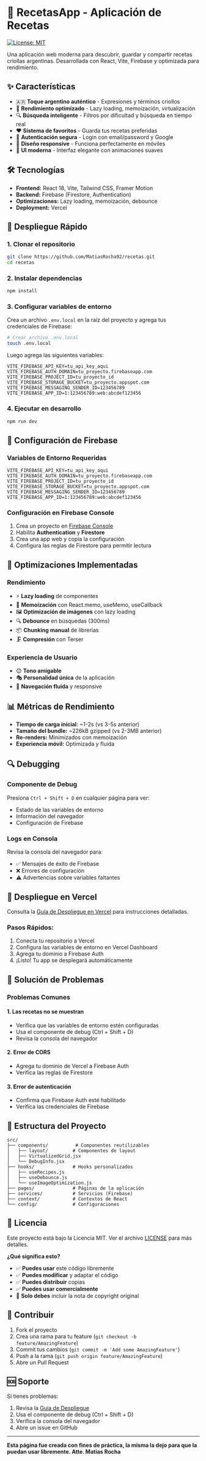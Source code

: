 # 🍳 RecetasApp - Aplicación de Recetas

[![License: MIT](https://img.shields.io/badge/License-MIT-yellow.svg)](https://opensource.org/licenses/MIT)

Una aplicación web moderna para descubrir, guardar y compartir recetas criollas argentinas. Desarrollada con React, Vite, Firebase y optimizada para rendimiento.

## ✨ Características

- 🇦🇷 **Toque argentino auténtico** - Expresiones y términos criollos
- 🚀 **Rendimiento optimizado** - Lazy loading, memoización, virtualización
- 🔍 **Búsqueda inteligente** - Filtros por dificultad y búsqueda en tiempo real
- ❤️ **Sistema de favoritos** - Guarda tus recetas preferidas
- 🔐 **Autenticación segura** - Login con email/password y Google
- 📱 **Diseño responsive** - Funciona perfectamente en móviles
- 🎨 **UI moderna** - Interfaz elegante con animaciones suaves

## 🛠️ Tecnologías

- **Frontend:** React 18, Vite, Tailwind CSS, Framer Motion
- **Backend:** Firebase (Firestore, Authentication)
- **Optimizaciones:** Lazy loading, memoización, debounce
- **Deployment:** Vercel

## 🚀 Despliegue Rápido

### **1. Clonar el repositorio**
```bash
git clone https://github.com/MatiasRocha92/recetas.git
cd recetas
```

### **2. Instalar dependencias**
```bash
npm install
```

### **3. Configurar variables de entorno**
Crea un archivo `.env.local` en la raíz del proyecto y agrega tus credenciales de Firebase:

```bash
# Crear archivo .env.local
touch .env.local
```

Luego agrega las siguientes variables:
```env
VITE_FIREBASE_API_KEY=tu_api_key_aqui
VITE_FIREBASE_AUTH_DOMAIN=tu_proyecto.firebaseapp.com
VITE_FIREBASE_PROJECT_ID=tu_proyecto_id
VITE_FIREBASE_STORAGE_BUCKET=tu_proyecto.appspot.com
VITE_FIREBASE_MESSAGING_SENDER_ID=123456789
VITE_FIREBASE_APP_ID=1:123456789:web:abcdef123456
```

### **4. Ejecutar en desarrollo**
```bash
npm run dev
```

## 🔧 Configuración de Firebase

### **Variables de Entorno Requeridas**
```env
VITE_FIREBASE_API_KEY=tu_api_key_aqui
VITE_FIREBASE_AUTH_DOMAIN=tu_proyecto.firebaseapp.com
VITE_FIREBASE_PROJECT_ID=tu_proyecto_id
VITE_FIREBASE_STORAGE_BUCKET=tu_proyecto.appspot.com
VITE_FIREBASE_MESSAGING_SENDER_ID=123456789
VITE_FIREBASE_APP_ID=1:123456789:web:abcdef123456
```

### **Configuración en Firebase Console**
1. Crea un proyecto en [Firebase Console](https://console.firebase.google.com/)
2. Habilita **Authentication** y **Firestore**
3. Crea una app web y copia la configuración
4. Configura las reglas de Firestore para permitir lectura

## 🎯 Optimizaciones Implementadas

### **Rendimiento**
- ⚡ **Lazy loading** de componentes
- 🔄 **Memoización** con React.memo, useMemo, useCallback
- 🖼️ **Optimización de imágenes** con lazy loading
- 🔍 **Debounce** en búsquedas (300ms)
- 📦 **Chunking manual** de librerías
- 🗜️ **Compresión** con Terser

### **Experiencia de Usuario**
- 😊 **Tono amigable**
- 🎭 **Personalidad única** de la aplicación
- 🌟 **Navegación fluida** y responsive

## 📊 Métricas de Rendimiento

- **Tiempo de carga inicial:** ~1-2s (vs 3-5s anterior)
- **Tamaño del bundle:** ~226kB gzipped (vs 2-3MB anterior)
- **Re-renders:** Minimizados con memoización
- **Experiencia móvil:** Optimizada y fluida

## 🔍 Debugging

### **Componente de Debug**
Presiona `Ctrl + Shift + D` en cualquier página para ver:
- Estado de las variables de entorno
- Información del navegador
- Configuración de Firebase

### **Logs en Consola**
Revisa la consola del navegador para:
- ✅ Mensajes de éxito de Firebase
- ❌ Errores de configuración
- ⚠️ Advertencias sobre variables faltantes

## 🚀 Despliegue en Vercel

Consulta la [Guía de Despliegue en Vercel](./VERCEL_DEPLOYMENT.md) para instrucciones detalladas.

### **Pasos Rápidos:**
1. Conecta tu repositorio a Vercel
2. Configura las variables de entorno en Vercel Dashboard
3. Agrega tu dominio a Firebase Auth
4. ¡Listo! Tu app se desplegará automáticamente

## 🐛 Solución de Problemas

### **Problemas Comunes**

#### **1. Las recetas no se muestran**
- Verifica que las variables de entorno estén configuradas
- Usa el componente de debug (Ctrl + Shift + D)
- Revisa la consola del navegador

#### **2. Error de CORS**
- Agrega tu dominio de Vercel a Firebase Auth
- Verifica las reglas de Firestore

#### **3. Error de autenticación**
- Confirma que Firebase Auth esté habilitado
- Verifica las credenciales de Firebase

## 📁 Estructura del Proyecto

```
src/
├── components/          # Componentes reutilizables
│   ├── layout/         # Componentes de layout
│   ├── VirtualizedGrid.jsx
│   └── DebugInfo.jsx
├── hooks/              # Hooks personalizados
│   ├── useRecipes.js
│   ├── useDebounce.js
│   └── useImageOptimization.js
├── pages/              # Páginas de la aplicación
├── services/           # Servicios (Firebase)
├── context/            # Contextos de React
└── config/             # Configuraciones
```

## 📄 Licencia

Este proyecto está bajo la Licencia MIT. Ver el archivo [LICENSE](LICENSE) para más detalles.

**¿Qué significa esto?**
- ✅ **Puedes usar** este código libremente
- ✅ **Puedes modificar** y adaptar el código
- ✅ **Puedes distribuir** copias
- ✅ **Puedes usar comercialmente**
- 📝 **Solo debes** incluir la nota de copyright original

## 🤝 Contribuir

1. Fork el proyecto
2. Crea una rama para tu feature (`git checkout -b feature/AmazingFeature`)
3. Commit tus cambios (`git commit -m 'Add some AmazingFeature'`)
4. Push a la rama (`git push origin feature/AmazingFeature`)
5. Abre un Pull Request

## 🆘 Soporte

Si tienes problemas:
1. Revisa la [Guía de Despliegue](./VERCEL_DEPLOYMENT.md)
2. Usa el componente de debug (Ctrl + Shift + D)
3. Verifica la consola del navegador
4. Abre un issue en GitHub

---

**Esta página fue creada con fines de práctica, la misma la dejo para que la puedan usar libremente. Atte. Matias Rocha**
